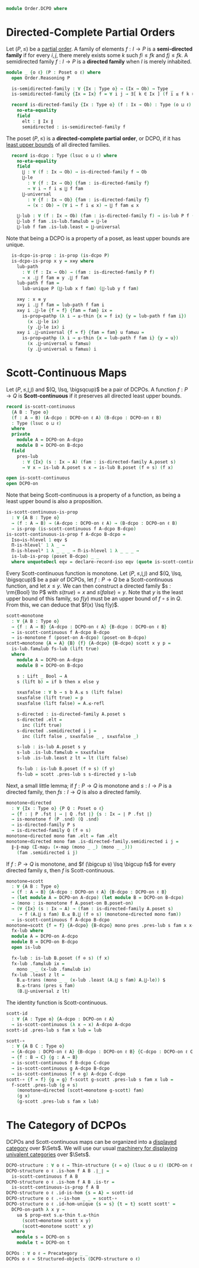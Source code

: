 <!--
```agda
-- Required to get pathp in DCPO-on to go through.
{-# OPTIONS --lossy-unification #-}
open import Data.Bool

open import Cat.Displayed.Univalence.Thin
open import Cat.Prelude

open import Order.Base
open import Order.Instances.Props

import Order.Reasoning
open import Order.Diagram.Lub
```
-->

```agda
module Order.DCPO where
```

<!--
```agda
private variable
  o ℓ ℓ' : Level
  Ix A B : Type o
```
-->

# Directed-Complete Partial Orders

Let $(P, \le)$ be a [partial order]. A family of elements $f : I \to P$ is
a **semi-directed family** if for every $i, j$, there merely exists
some $k$ such $f i \le f k$ and $f j \le f k$. A semidirected family
$f : I \to P$ is a **directed family** when $I$ is merely inhabited.

[partial order]: Order.Base.html

```agda
module _ {o ℓ} (P : Poset o ℓ) where
  open Order.Reasoning P

  is-semidirected-family : ∀ {Ix : Type o} → (Ix → Ob) → Type _
  is-semidirected-family {Ix = Ix} f = ∀ i j → ∃[ k ∈ Ix ] (f i ≤ f k × f j ≤ f k)

  record is-directed-family {Ix : Type o} (f : Ix → Ob) : Type (o ⊔ ℓ) where
    no-eta-equality
    field
      elt : ∥ Ix ∥
      semidirected : is-semidirected-family f

```

The poset $(P, \le)$ is a **directed-complete partial order**, or DCPO,
if it has [least upper bounds] of all directed families.

[least upper bounds]: Order.Diagram.Lub.html

```agda
  record is-dcpo : Type (lsuc o ⊔ ℓ) where
    no-eta-equality
    field
      ⋃ : ∀ (f : Ix → Ob) → is-directed-family f → Ob
      ⋃-le
        : ∀ {f : Ix → Ob} {fam : is-directed-family f}
        → ∀ i → f i ≤ ⋃ f fam
      ⋃-universal
        : ∀ {f : Ix → Ob} {fam : is-directed-family f}
        → (x : Ob) → (∀ i → f i ≤ x) → ⋃ f fam ≤ x

    ⋃-lub : ∀ (f : Ix → Ob) (fam : is-directed-family f) → is-lub P f (⋃ f fam)
    ⋃-lub f fam .is-lub.fam≤lub = ⋃-le 
    ⋃-lub f fam .is-lub.least = ⋃-universal
```

Note that being a DCPO is a property of a poset, as least upper bounds
are unique.

<!--
```agda
module _ {o ℓ} {P : Poset o ℓ} where
  open Order.Reasoning P
  open is-dcpo
```
-->

```agda
  is-dcpo-is-prop : is-prop (is-dcpo P)
  is-dcpo-is-prop x y = x≡y where
    lub-path
      : ∀ (f : Ix → Ob) → (fam : is-directed-family P f)
      → x .⋃ f fam ≡ y .⋃ f fam
    lub-path f fam = 
      lub-unique P (⋃-lub x f fam) (⋃-lub y f fam)

    x≡y : x ≡ y
    x≡y i .⋃ f fam = lub-path f fam i
    x≡y i .⋃-le {f = f} {fam = fam} ix =
      is-prop→pathp (λ i → ≤-thin {x = f ix} {y = lub-path f fam i})
        (x .⋃-le ix)
        (y .⋃-le ix) i
    x≡y i .⋃-universal {f = f} {fam = fam} u fam≤u =
      is-prop→pathp (λ i → ≤-thin {x = lub-path f fam i} {y = u})
        (x .⋃-universal u fam≤u)
        (y .⋃-universal u fam≤u) i
```

<!--
```agda
record DCPO-on {o} (ℓ : Level) (A : Type o) : Type (lsuc (o ⊔ ℓ)) where
  no-eta-equality
  field
    poset-on : Poset-on ℓ A
  open Poset-on poset-on public

  poset : Poset o ℓ
  poset = el A has-is-set , poset-on

  field
    has-dcpo : is-dcpo (el A has-is-set , poset-on)
  open is-dcpo has-dcpo public

DCPO : (o ℓ : Level) → Type (lsuc o ⊔ lsuc ℓ)
DCPO o ℓ = Σ[ A ∈ Type o ] DCPO-on ℓ A

DCPO-on-pathp
  : ∀ {A B : Type o}
  → {A-dcpo : DCPO-on ℓ A} {B-dcpo : DCPO-on ℓ B}
  → (p : A ≡ B)
  → PathP (λ i → p i → p i → Type ℓ) (DCPO-on._≤_ A-dcpo) (DCPO-on._≤_ B-dcpo)
  → PathP (λ i → DCPO-on ℓ (p i)) A-dcpo B-dcpo
DCPO-on-pathp {o = o} {ℓ = ℓ} {A-dcpo = A-dcpo} {B-dcpo} p q = dcpo-path where
  module A = DCPO-on A-dcpo
  module B = DCPO-on B-dcpo

  abstract
    on-path : PathP (λ i → Poset-on ℓ (p i)) A.poset-on B.poset-on
    on-path = Poset-on-pathp p q

  poset-line : I → Poset o ℓ
  poset-line i = el (p i) (Poset-on.has-is-set (on-path i)) , on-path i

  dcpo-path : PathP (λ i → DCPO-on ℓ (p i)) A-dcpo B-dcpo
  dcpo-path i .DCPO-on.poset-on = on-path i
  dcpo-path i .DCPO-on.has-dcpo =
    is-prop→pathp
      (λ i → is-dcpo-is-prop {P = poset-line i})
      A.has-dcpo B.has-dcpo i

DCPO-on-path
  : ∀ {A : Type o}
  → {P Q : DCPO-on ℓ A}
  → (∀ x y → DCPO-on._≤_ P x y ≡ DCPO-on._≤_ Q x y)
  → P ≡ Q
DCPO-on-path p = DCPO-on-pathp refl (funext λ x → funext λ y → p x y)

open is-directed-family
```
-->

# Scott-Continuous Maps

Let $(P, \le, \bigcup)$ and $(Q, \lsq, \bigsqcup)$ be a pair of DCPOs.
A function $f : P \to Q$ is **Scott-continuous** if it preserves all
directed least upper bounds.

```agda
record is-scott-continuous
  {A B : Type o}
  (f : A → B) (A-dcpo : DCPO-on ℓ A) (B-dcpo : DCPO-on ℓ B)
  : Type (lsuc o ⊔ ℓ)
  where
  private
    module A = DCPO-on A-dcpo
    module B = DCPO-on B-dcpo
  field
    pres-lub
      : ∀ {Ix} (s : Ix → A) (fam : is-directed-family A.poset s)
      → ∀ x → is-lub A.poset s x → is-lub B.poset (f ⊙ s) (f x)

open is-scott-continuous
open DCPO-on
```

Note that being Scott-continuous is a property of a function, as being
a least upper bound is also a proposition.

```agda
is-scott-continuous-is-prop
  : ∀ {A B : Type o}
  → (f : A → B) → (A-dcpo : DCPO-on ℓ A) → (B-dcpo : DCPO-on ℓ B)
  → is-prop (is-scott-continuous f A-dcpo B-dcpo)
is-scott-continuous-is-prop f A-dcpo B-dcpo =
  Iso→is-hlevel 1 eqv $
  Π-is-hlevel′ 1 λ _ →
  Π-is-hlevel³ 1 λ _ _ _ → Π-is-hlevel 1 λ _ _ _ →
  is-lub-is-prop (poset B-dcpo) _ _
  where unquoteDecl eqv = declare-record-iso eqv (quote is-scott-continuous) 
```

Every Scott-continuous function is monotone. Let $(P, \le, \bigcup)$ and
$(Q, \lsq, \bigsqcup)$ be a pair of DCPOs, let $f : P \to Q$ be a
Scott-continuous function, and let $x \le y$. We can then construct
a directed family $s : \rm{Bool} \to P$ with $s(true) = x$ and
$s(false) = y$. Note that $y$ is the least upper bound of this family,
so $f(y)$ must be an upper bound of $f \circ s$ in $Q$. From this,
we can deduce that $f(x) \lsq f(y)$.

```agda
scott→monotone
  : ∀ {A B : Type o}
  → {f : A → B} {A-dcpo : DCPO-on ℓ A} {B-dcpo : DCPO-on ℓ B}
  → is-scott-continuous f A-dcpo B-dcpo
  → is-monotone f (poset-on A-dcpo) (poset-on B-dcpo)
scott→monotone {A = A} {B} {f} {A-dcpo} {B-dcpo} scott x y p =
  is-lub.fam≤lub fs-lub (lift true)
  where
    module A = DCPO-on A-dcpo
    module B = DCPO-on B-dcpo

    s : Lift _ Bool → A
    s (lift b) = if b then x else y

    sx≤sfalse : ∀ b → s b A.≤ s (lift false)
    sx≤sfalse (lift true) = p
    sx≤sfalse (lift false) = A.≤-refl

    s-directed : is-directed-family A.poset s
    s-directed .elt =
      inc (lift true)
    s-directed .semidirected i j =
      inc (lift false , sx≤sfalse _ , sx≤sfalse _)

    s-lub : is-lub A.poset s y
    s-lub .is-lub.fam≤lub = sx≤sfalse
    s-lub .is-lub.least z lt = lt (lift false)

    fs-lub : is-lub B.poset (f ⊙ s) (f y)
    fs-lub = scott .pres-lub s s-directed y s-lub
```

Next, a small little lemma; if $f : P \to Q$ is monotone and $s : I \to P$
is a directed family, then $fs : I \to Q$ is also a directed family.

```agda
monotone∘directed
  : ∀ {Ix : Type o} {P Q : Poset o ℓ}
  → {f : ∣ P .fst ∣ → ∣ Q .fst ∣} {s : Ix → ∣ P .fst ∣}
  → is-monotone f (P .snd) (Q .snd)
  → is-directed-family P s
  → is-directed-family Q (f ⊙ s)
monotone∘directed mono fam .elt = fam .elt
monotone∘directed mono fam .is-directed-family.semidirected i j =
  ∥-∥-map (Σ-map₂ (×-map (mono _ _) (mono _ _)))
    (fam .semidirected i j)
```

If $f : P \to Q$ is monotone, and $f (\bigcup s) \lsq \bigcup fs$ for
every directed family $s$, then $f$ is Scott-continuous.

```agda
monotone→scott
  : ∀ {A B : Type o}
  → {f : A → B} {A-dcpo : DCPO-on ℓ A} {B-dcpo : DCPO-on ℓ B}
  → (let module A = DCPO-on A-dcpo) (let module B = DCPO-on B-dcpo)
  → (mono : is-monotone f A.poset-on B.poset-on)
  → (∀ {Ix} (s : Ix → A) → (fam : is-directed-family A.poset s)
     → f (A.⋃ s fam) B.≤ B.⋃ (f ⊙ s) (monotone∘directed mono fam))
  → is-scott-continuous f A-dcpo B-dcpo
monotone→scott {f = f} {A-dcpo} {B-dcpo} mono pres .pres-lub s fam x x-lub =
  fx-lub where
  module A = DCPO-on A-dcpo
  module B = DCPO-on B-dcpo
  open is-lub

  fx-lub : is-lub B.poset (f ⊙ s) (f x)
  fx-lub .fam≤lub ix =
    mono _ _ (x-lub .fam≤lub ix)
  fx-lub .least z lt =
    B.≤-trans (mono _ _ (x-lub .least (A.⋃ s fam) A.⋃-le)) $
    B.≤-trans (pres s fam)
    (B.⋃-universal z lt)
```

The identity function is Scott-continuous.

```agda
scott-id
  : ∀ {A : Type o} {A-dcpo : DCPO-on ℓ A}
  → is-scott-continuous (λ x → x) A-dcpo A-dcpo
scott-id .pres-lub s fam x lub = lub
```

```agda
scott-∘
  : ∀ {A B C : Type o}
  → {A-dcpo : DCPO-on ℓ A} {B-dcpo : DCPO-on ℓ B} {C-dcpo : DCPO-on ℓ C}
  → {f : B → C} {g : A → B}
  → is-scott-continuous f B-dcpo C-dcpo
  → is-scott-continuous g A-dcpo B-dcpo
  → is-scott-continuous (f ⊙ g) A-dcpo C-dcpo
scott-∘ {f = f} {g = g} f-scott g-scott .pres-lub s fam x lub =
  f-scott .pres-lub (g ⊙ s)
    (monotone∘directed (scott→monotone g-scott) fam)
    (g x)
    (g-scott .pres-lub s fam x lub)
```

# The Category of DCPOs

DCPOs and Scott-continuous maps can be organized into a [displayed category]
over $\Sets$. We will use our usual [machinery for displaying]
[univalent categories] over $\Sets$.

[displayed category]: Cat.Displayed.Base.html
[machinery for displaying]: Cat.Displayed.Univalence.Thin.html
[univalent categories]: Cat.Univalent.html

```agda
DCPO-structure : ∀ o ℓ → Thin-structure {ℓ = o} (lsuc o ⊔ ℓ) (DCPO-on ℓ)
DCPO-structure o ℓ .is-hom f A B .∣_∣ =
  is-scott-continuous f A B
DCPO-structure o ℓ .is-hom f A B .is-tr =
  is-scott-continuous-is-prop f A B 
DCPO-structure o ℓ .id-is-hom {s = A} = scott-id
DCPO-structure o ℓ .∘-is-hom _ _ = scott-∘
DCPO-structure o ℓ .id-hom-unique {s = s} {t = t} scott scott' =
  DCPO-on-path λ x y →
    ua $ prop-ext s.≤-thin t.≤-thin
      (scott→monotone scott x y)
      (scott→monotone scott' x y)
  where
    module s = DCPO-on s
    module t = DCPO-on t

DCPOs : ∀ o ℓ → Precategory _ _
DCPOs o ℓ = Structured-objects (DCPO-structure o ℓ)
```

